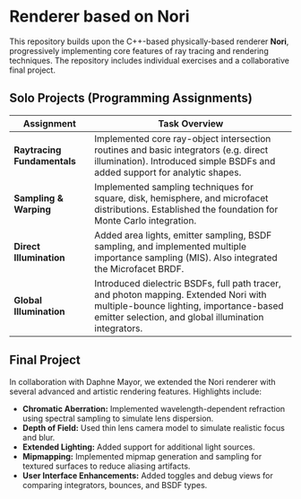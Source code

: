 # Renderer based on Nori

This repository builds upon the C++-based physically-based renderer **Nori**, progressively implementing core features of ray tracing and rendering techniques. The repository includes individual exercises and a collaborative final project.

## Solo Projects (Programming Assignments)

| Assignment | Task Overview |
|------------|---------------|
| **Raytracing Fundamentals** | Implemented core ray-object intersection routines and basic integrators (e.g. direct illumination). Introduced simple BSDFs and added support for analytic shapes. |
| **Sampling & Warping** | Implemented sampling techniques for square, disk, hemisphere, and microfacet distributions. Established the foundation for Monte Carlo integration. |
| **Direct Illumination** | Added area lights, emitter sampling, BSDF sampling, and implemented multiple importance sampling (MIS). Also integrated the Microfacet BRDF. |
| **Global Illumination** | Introduced dielectric BSDFs, full path tracer, and photon mapping. Extended Nori with multiple-bounce lighting, importance-based emitter selection, and global illumination integrators. |

## Final Project

In collaboration with Daphne Mayor, we extended the Nori renderer with several advanced and artistic rendering features. Highlights include:

- **Chromatic Aberration:** Implemented wavelength-dependent refraction using spectral sampling to simulate lens dispersion.
- **Depth of Field:** Used thin lens camera model to simulate realistic focus and blur.
- **Extended Lighting:** Added support for additional light sources.
- **Mipmapping:** Implemented mipmap generation and sampling for textured surfaces to reduce aliasing artifacts.
- **User Interface Enhancements:** Added toggles and debug views for comparing integrators, bounces, and BSDF types.
